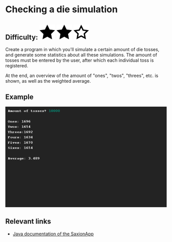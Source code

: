 # Checking a die simulation
## Difficulty: ![Filled](../resources/star-filled.svg) ![Filled](../resources/star-filled.svg) ![Outlined](../resources/star-outlined.svg) 

Create a program in which you'll simulate a certain amount of die tosses, and generate some statistics about all these simulations. The amount of tosses must be entered by the user, after which each individual toss is registered.

At the end, an overview of the amount of "ones", "twos", "threes", etc. is shown, as well as the weighted average. 

## Example
![Example](sample_output.png)

## Relevant links
* [Java documentation of the SaxionApp](https://saxionapp.hboictlab.nl/nl/saxion/app/SaxionApp.html)
